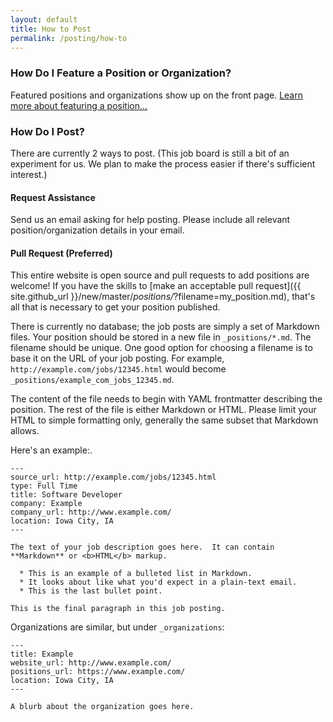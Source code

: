 ```yaml
---
layout: default
title: How to Post
permalink: /posting/how-to
---
```


### How Do I Feature a Position or Organization?

Featured positions and organizations show up on the front page.  [Learn more about featuring a position...](/feature/new)

### How Do I Post?

There are currently 2 ways to post.  (This job board is still a bit of an experiment for us.  We plan to make the process easier if there's sufficient interest.)

#### Request Assistance

<a class="mailto" data-email="am9ic0B0ZWNoY29ycmlkb3IuaW8=">Send us an email</a> asking for help posting.  Please include all relevant position/organization details in your email.

#### Pull Request (Preferred)

This entire website is open source and pull requests to add positions are welcome!  If you have the skills to [make an acceptable pull request]({{ site.github_url }}/new/master/_positions/_?filename=my_position.md), that's all that is necessary to get your position published.

There is currently no database; the job posts are simply a set of Markdown files.  Your position should be stored in a new file in `_positions/*.md`.  The filename should be unique.  One good option for choosing a filename is to base it on the URL of your job posting.  For example, `http://example.com/jobs/12345.html` would become `_positions/example_com_jobs_12345.md`.

The content of the file needs to begin with YAML frontmatter describing the position.  The rest of the file is either Markdown or HTML.  Please limit your HTML to simple formatting only, generally the same subset that Markdown allows.

Here's an example:.

    ---
    source_url: http://example.com/jobs/12345.html
    type: Full Time
    title: Software Developer
    company: Example
    company_url: http://www.example.com/
    location: Iowa City, IA
    ---

    The text of your job description goes here.  It can contain **Markdown** or <b>HTML</b> markup.

      * This is an example of a bulleted list in Markdown.
      * It looks about like what you'd expect in a plain-text email.
      * This is the last bullet point.

    This is the final paragraph in this job posting.

Organizations are similar, but under `_organizations`:

    ---
    title: Example
    website_url: http://www.example.com/
    positions_url: https://www.example.com/
    location: Iowa City, IA
    ---

    A blurb about the organization goes here.

<script>
  (function () {
    var i, links, link, email;

    links = document.getElementsByClassName('mailto');

    for (i = 0; i < links.length; i++) {
      link = links[i];
      email = atob(link.getAttribute('data-email'));
      link.setAttribute('href', 'mailto:' + email);
    }
  }());
</script>
